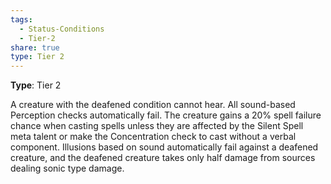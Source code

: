 ```yaml
---
tags:
  - Status-Conditions
  - Tier-2
share: true
type: Tier 2
---
```

**Type**: Tier 2

A creature with the deafened condition cannot hear. All sound-based Perception checks automatically fail. The creature gains a 20% spell failure chance when casting spells unless they are affected by the Silent Spell meta talent or make the Concentration check to cast without a verbal component. Illusions based on sound automatically fail against a deafened creature, and the deafened creature takes only half damage from sources dealing sonic type damage.